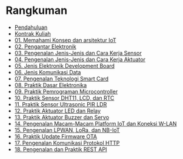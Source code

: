 # Rangkuman

- [Pendahuluan](README.md)
- [Kontrak Kuliah](00/kontrak.md)
- [01. Memahami Konsep dan arsitektur IoT](0a/0a.pertemuan1.md)
- [02. Pengantar Elektronik](0b/0b.pertemuan2.md)
- [03. Pengenalan Jenis-Jenis dan Cara Kerja Sensor](0c/0c.pertemuan3.md)
- [04. Pengenalan Jenis-Jenis dan Cara Kerja Aktuator](0d/0d.pertemuan4.md)
- [05. Jenis Elektronik Development Board](0e/0e.pertemuan6.md)
- [06. Jenis Komunikasi Data](0f/0f.pertemuan7.md)
- [07. Pengenalan Teknologi Smart Card](0g/0f.pertemuan8.md)
- [08. Praktik Dasar Elektronika](0h/0h.pertemuan9.md)
- [09. Praktik Pemrograman Microcontroller](0i/0i.pertemuan11.md)
- [10. Praktik Sensor DHT11, LCD, dan RTC](0j/0j.pertemuan12.md)
- [11. Praktik Sensor Ultrasonic PIR LDR](0k/0k.pertemuan13.md)
- [12. Praktik Aktuator LED dan Relay](0l/0l.pertemuan14.md)
- [13. Praktik Aktuator Buzzer dan Servo](0m/0m.pertemuan16.md)
- [14. Pengenalan Macam-Macam Platform IoT dan Koneksi W-LAN](0n/Pertemuan_17.md)
- [15. Pengenalan LPWAN, LoRa, dan NB-IoT](0o/Pertemuan_18.md)
- [16. Praktik Update Firmware OTA](0p/Pertemuan_19.md)
- [17. Pengenalan Komunikasi Protokol HTTP](0q/Pertemuan_21.md)
- [18. Pengenalan dan Praktik REST API](0r/Pertemuan_22.md)

[comment]: <> (- [05. DHT11]&#40;03/03-dht11.md&#41;)

[comment]: <> (- [06. LDR dan HC-SR04]&#40;04/04-sensor-cahaya.md&#41;)

[comment]: <> (- [07. LCD]&#40;05/05-lcd.md&#41;)

[comment]: <> (- [08. Socket Server Client]&#40;07/07-socket-client.md&#41;)

[comment]: <> (- [09. Installasi IoT Platform]&#40;09/09-installasi-iot-platform.md&#41;)

[comment]: <> (- [10. Manajemen IoT Dashboard]&#40;10/10-manjemen-iot-dashboard.md&#41;)

[comment]: <> (- [11. Konfigurasi Smart Device]&#40;11/11-konfigurasi-smart-device.md&#41;)

[comment]: <> (- [12. Message Broker]&#40;12/12-iot-gateway.md&#41;)